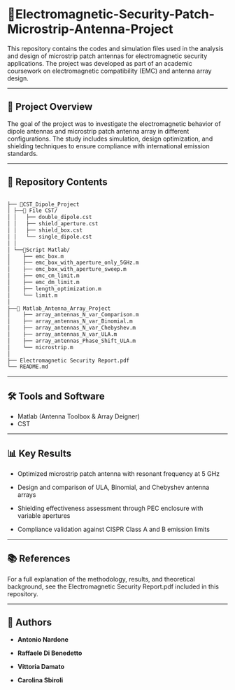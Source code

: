 # 📡Electromagnetic-Security-Patch-Microstrip-Antenna-Project

This repository contains the codes and simulation files used in the analysis and design of microstrip patch antennas for electromagnetic security applications. The project was developed as part of an academic coursework on electromagnetic compatibility (EMC) and antenna array design.

--- 
## 📘 Project Overview

The goal of the project was to investigate the electromagnetic behavior of dipole antennas and microstrip patch antenna array in different configurations. The study includes simulation, design optimization, and shielding techniques to ensure compliance with international emission standards. 

---

## 📁 Repository Contents
```bash

├── 📁CST_Dipole_Project
│ ├──📁 File CST/
│ │   ├── double_dipole.cst
│ │   ├── shield_aperture.cst
│ │   ├── shield_box.cst
│ │   └── single_dipole.cst
│ │
│ └──📁Script Matlab/
│    ├── emc_box.m
│    ├── emc_box_with_aperture_only_5GHz.m
│    ├── emc_box_with_aperture_sweep.m
│    ├── emc_cm_limit.m
│    ├── emc_dm_limit.m
│    ├── length_optimization.m
│    └── limit.m
│
├──📁 Matlab_Antenna_Array_Project
│    ├── array_antennas_N_var_Comparison.m
│    ├── array_antennas_N_var_Binomial.m
│    ├── array_antennas_N_var_Chebyshev.m
│    ├── array_antennas_N_var_ULA.m
│    ├── array_antennas_Phase_Shift_ULA.m
│    └── microstrip.m
│
├── Electromagnetic Security Report.pdf
└── README.md
```
---
## 🛠️ Tools and Software

- Matlab (Antenna Toolbox & Array Deigner)
- CST

---

## 📊 Key Results

- Optimized microstrip patch antenna with resonant frequency at 5 GHz

- Design and comparison of ULA, Binomial, and Chebyshev antenna arrays

- Shielding effectiveness assessment through PEC enclosure with variable apertures

- Compliance validation against CISPR Class A and B emission limits

---

## 📚 References

For a full explanation of the methodology, results, and theoretical background, see the Electromagnetic Security Report.pdf included in this repository.

---


## 👤 Authors

- **Antonio Nardone**

- **Raffaele Di Benedetto**

- **Vittoria Damato**

- **Carolina Sbiroli**




